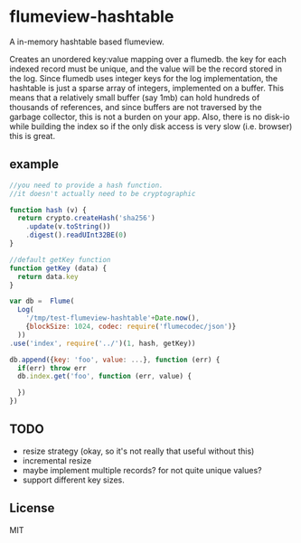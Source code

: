 # flumeview-hashtable

A in-memory hashtable based flumeview.

Creates an unordered key:value mapping over a flumedb.
the key for each indexed record must be unique, and
the value will be the record stored in the log.
Since flumedb uses integer keys for the log implementation,
the hashtable is just a sparse array of integers, implemented
on a buffer. This means that a relatively small buffer (say 1mb)
can hold hundreds of thousands of references, and since buffers
are not traversed by the garbage collector, this is not a burden
on your app. Also, there is no disk-io while building the index
so if the only disk access is very slow (i.e. browser) this is great.

## example

``` js
//you need to provide a hash function.
//it doesn't actually need to be cryptographic

function hash (v) {
  return crypto.createHash('sha256')
    .update(v.toString())
    .digest().readUInt32BE(0)
}

//default getKey function
function getKey (data) {
  return data.key
}

var db =  Flume(
  Log(
    '/tmp/test-flumeview-hashtable'+Date.now(),
    {blockSize: 1024, codec: require('flumecodec/json')}
  ))
.use('index', require('../')(1, hash, getKey))

db.append({key: 'foo', value: ...}, function (err) {
  if(err) throw err
  db.index.get('foo', function (err, value) {

  })
})
```

## TODO

* resize strategy (okay, so it's not really that useful without this)
* incremental resize
* maybe implement multiple records? for not quite unique values?
* support different key sizes.

## License

MIT

